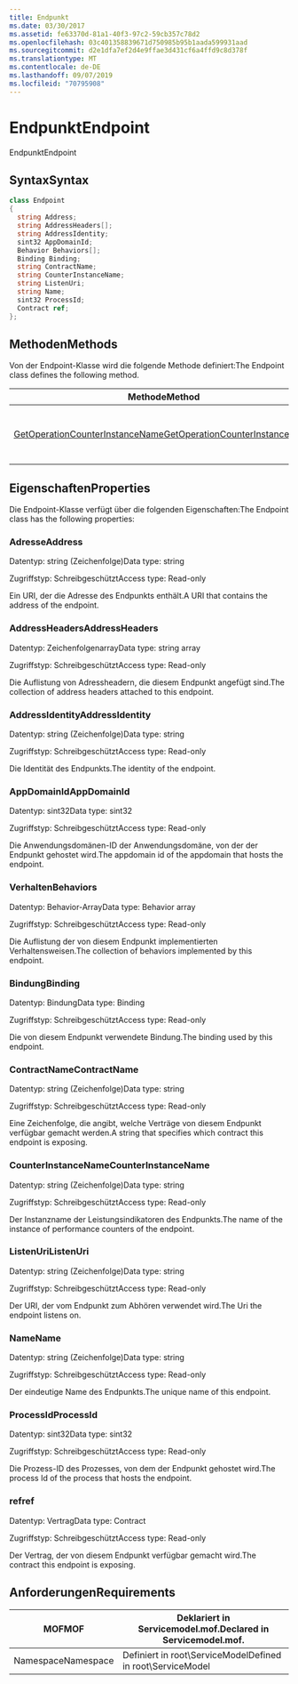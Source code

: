 ```yaml
---
title: Endpunkt
ms.date: 03/30/2017
ms.assetid: fe63370d-81a1-40f3-97c2-59cb357c78d2
ms.openlocfilehash: 03c401358839671d750985b95b1aada599931aad
ms.sourcegitcommit: d2e1dfa7ef2d4e9ffae3d431cf6a4ffd9c8d378f
ms.translationtype: MT
ms.contentlocale: de-DE
ms.lasthandoff: 09/07/2019
ms.locfileid: "70795908"
---
```

# <a name="endpoint"></a><span data-ttu-id="cb0f2-102">Endpunkt</span><span class="sxs-lookup"><span data-stu-id="cb0f2-102">Endpoint</span></span>
<span data-ttu-id="cb0f2-103">Endpunkt</span><span class="sxs-lookup"><span data-stu-id="cb0f2-103">Endpoint</span></span>  
  
## <a name="syntax"></a><span data-ttu-id="cb0f2-104">Syntax</span><span class="sxs-lookup"><span data-stu-id="cb0f2-104">Syntax</span></span>  
  
```csharp
class Endpoint  
{  
  string Address;  
  string AddressHeaders[];  
  string AddressIdentity;  
  sint32 AppDomainId;  
  Behavior Behaviors[];  
  Binding Binding;  
  string ContractName;  
  string CounterInstanceName;  
  string ListenUri;  
  string Name;  
  sint32 ProcessId;  
  Contract ref;  
};  
```  
  
## <a name="methods"></a><span data-ttu-id="cb0f2-105">Methoden</span><span class="sxs-lookup"><span data-stu-id="cb0f2-105">Methods</span></span>  
 <span data-ttu-id="cb0f2-106">Von der Endpoint-Klasse wird die folgende Methode definiert:</span><span class="sxs-lookup"><span data-stu-id="cb0f2-106">The Endpoint class defines the following method.</span></span>  
  
|<span data-ttu-id="cb0f2-107">Methode</span><span class="sxs-lookup"><span data-stu-id="cb0f2-107">Method</span></span>|<span data-ttu-id="cb0f2-108">Beschreibung</span><span class="sxs-lookup"><span data-stu-id="cb0f2-108">Description</span></span>|  
|------------|-----------------|  
|[<span data-ttu-id="cb0f2-109">GetOperationCounterInstanceName</span><span class="sxs-lookup"><span data-stu-id="cb0f2-109">GetOperationCounterInstanceName</span></span>](getoperationcounterinstancename.md)|<span data-ttu-id="cb0f2-110">Ruft den Instanznamen des Vorgangsleistungsindikators ab.</span><span class="sxs-lookup"><span data-stu-id="cb0f2-110">Retrieves the operation performance counter instance name</span></span>|  
  
## <a name="properties"></a><span data-ttu-id="cb0f2-111">Eigenschaften</span><span class="sxs-lookup"><span data-stu-id="cb0f2-111">Properties</span></span>  
 <span data-ttu-id="cb0f2-112">Die Endpoint-Klasse verfügt über die folgenden Eigenschaften:</span><span class="sxs-lookup"><span data-stu-id="cb0f2-112">The Endpoint class has the following properties:</span></span>  
  
### <a name="address"></a><span data-ttu-id="cb0f2-113">Adresse</span><span class="sxs-lookup"><span data-stu-id="cb0f2-113">Address</span></span>  
 <span data-ttu-id="cb0f2-114">Datentyp: string (Zeichenfolge)</span><span class="sxs-lookup"><span data-stu-id="cb0f2-114">Data type: string</span></span>  
  
 <span data-ttu-id="cb0f2-115">Zugriffstyp: Schreibgeschützt</span><span class="sxs-lookup"><span data-stu-id="cb0f2-115">Access type: Read-only</span></span>  
  
 <span data-ttu-id="cb0f2-116">Ein URI, der die Adresse des Endpunkts enthält.</span><span class="sxs-lookup"><span data-stu-id="cb0f2-116">A URI that contains the address of the endpoint.</span></span>  
  
### <a name="addressheaders"></a><span data-ttu-id="cb0f2-117">AddressHeaders</span><span class="sxs-lookup"><span data-stu-id="cb0f2-117">AddressHeaders</span></span>  
 <span data-ttu-id="cb0f2-118">Datentyp: Zeichenfolgenarray</span><span class="sxs-lookup"><span data-stu-id="cb0f2-118">Data type: string array</span></span>  
  
 <span data-ttu-id="cb0f2-119">Zugriffstyp: Schreibgeschützt</span><span class="sxs-lookup"><span data-stu-id="cb0f2-119">Access type: Read-only</span></span>  
  
 <span data-ttu-id="cb0f2-120">Die Auflistung von Adressheadern, die diesem Endpunkt angefügt sind.</span><span class="sxs-lookup"><span data-stu-id="cb0f2-120">The collection of address headers attached to this endpoint.</span></span>  
  
### <a name="addressidentity"></a><span data-ttu-id="cb0f2-121">AddressIdentity</span><span class="sxs-lookup"><span data-stu-id="cb0f2-121">AddressIdentity</span></span>  
 <span data-ttu-id="cb0f2-122">Datentyp: string (Zeichenfolge)</span><span class="sxs-lookup"><span data-stu-id="cb0f2-122">Data type: string</span></span>  
  
 <span data-ttu-id="cb0f2-123">Zugriffstyp: Schreibgeschützt</span><span class="sxs-lookup"><span data-stu-id="cb0f2-123">Access type: Read-only</span></span>  
  
 <span data-ttu-id="cb0f2-124">Die Identität des Endpunkts.</span><span class="sxs-lookup"><span data-stu-id="cb0f2-124">The identity of the endpoint.</span></span>  
  
### <a name="appdomainid"></a><span data-ttu-id="cb0f2-125">AppDomainId</span><span class="sxs-lookup"><span data-stu-id="cb0f2-125">AppDomainId</span></span>  
 <span data-ttu-id="cb0f2-126">Datentyp: sint32</span><span class="sxs-lookup"><span data-stu-id="cb0f2-126">Data type: sint32</span></span>  
  
 <span data-ttu-id="cb0f2-127">Zugriffstyp: Schreibgeschützt</span><span class="sxs-lookup"><span data-stu-id="cb0f2-127">Access type: Read-only</span></span>  
  
 <span data-ttu-id="cb0f2-128">Die Anwendungsdomänen-ID der Anwendungsdomäne, von der der Endpunkt gehostet wird.</span><span class="sxs-lookup"><span data-stu-id="cb0f2-128">The appdomain id of the appdomain that hosts the endpoint.</span></span>  
  
### <a name="behaviors"></a><span data-ttu-id="cb0f2-129">Verhalten</span><span class="sxs-lookup"><span data-stu-id="cb0f2-129">Behaviors</span></span>  
 <span data-ttu-id="cb0f2-130">Datentyp: Behavior-Array</span><span class="sxs-lookup"><span data-stu-id="cb0f2-130">Data type: Behavior array</span></span>  
  
 <span data-ttu-id="cb0f2-131">Zugriffstyp: Schreibgeschützt</span><span class="sxs-lookup"><span data-stu-id="cb0f2-131">Access type: Read-only</span></span>  
  
 <span data-ttu-id="cb0f2-132">Die Auflistung der von diesem Endpunkt implementierten Verhaltensweisen.</span><span class="sxs-lookup"><span data-stu-id="cb0f2-132">The collection of behaviors implemented by this endpoint.</span></span>  
  
### <a name="binding"></a><span data-ttu-id="cb0f2-133">Bindung</span><span class="sxs-lookup"><span data-stu-id="cb0f2-133">Binding</span></span>  
 <span data-ttu-id="cb0f2-134">Datentyp: Bindung</span><span class="sxs-lookup"><span data-stu-id="cb0f2-134">Data type: Binding</span></span>  
  
 <span data-ttu-id="cb0f2-135">Zugriffstyp: Schreibgeschützt</span><span class="sxs-lookup"><span data-stu-id="cb0f2-135">Access type: Read-only</span></span>  
  
 <span data-ttu-id="cb0f2-136">Die von diesem Endpunkt verwendete Bindung.</span><span class="sxs-lookup"><span data-stu-id="cb0f2-136">The binding used by this endpoint.</span></span>  
  
### <a name="contractname"></a><span data-ttu-id="cb0f2-137">ContractName</span><span class="sxs-lookup"><span data-stu-id="cb0f2-137">ContractName</span></span>  
 <span data-ttu-id="cb0f2-138">Datentyp: string (Zeichenfolge)</span><span class="sxs-lookup"><span data-stu-id="cb0f2-138">Data type: string</span></span>  
  
 <span data-ttu-id="cb0f2-139">Zugriffstyp: Schreibgeschützt</span><span class="sxs-lookup"><span data-stu-id="cb0f2-139">Access type: Read-only</span></span>  
  
 <span data-ttu-id="cb0f2-140">Eine Zeichenfolge, die angibt, welche Verträge von diesem Endpunkt verfügbar gemacht werden.</span><span class="sxs-lookup"><span data-stu-id="cb0f2-140">A string that specifies which contract this endpoint is exposing.</span></span>  
  
### <a name="counterinstancename"></a><span data-ttu-id="cb0f2-141">CounterInstanceName</span><span class="sxs-lookup"><span data-stu-id="cb0f2-141">CounterInstanceName</span></span>  
 <span data-ttu-id="cb0f2-142">Datentyp: string (Zeichenfolge)</span><span class="sxs-lookup"><span data-stu-id="cb0f2-142">Data type: string</span></span>  
  
 <span data-ttu-id="cb0f2-143">Zugriffstyp: Schreibgeschützt</span><span class="sxs-lookup"><span data-stu-id="cb0f2-143">Access type: Read-only</span></span>  
  
 <span data-ttu-id="cb0f2-144">Der Instanzname der Leistungsindikatoren des Endpunkts.</span><span class="sxs-lookup"><span data-stu-id="cb0f2-144">The name of the instance of performance counters of the endpoint.</span></span>  
  
### <a name="listenuri"></a><span data-ttu-id="cb0f2-145">ListenUri</span><span class="sxs-lookup"><span data-stu-id="cb0f2-145">ListenUri</span></span>  
 <span data-ttu-id="cb0f2-146">Datentyp: string (Zeichenfolge)</span><span class="sxs-lookup"><span data-stu-id="cb0f2-146">Data type: string</span></span>  
  
 <span data-ttu-id="cb0f2-147">Zugriffstyp: Schreibgeschützt</span><span class="sxs-lookup"><span data-stu-id="cb0f2-147">Access type: Read-only</span></span>  
  
 <span data-ttu-id="cb0f2-148">Der URI, der vom Endpunkt zum Abhören verwendet wird.</span><span class="sxs-lookup"><span data-stu-id="cb0f2-148">The Uri the endpoint listens on.</span></span>  
  
### <a name="name"></a><span data-ttu-id="cb0f2-149">Name</span><span class="sxs-lookup"><span data-stu-id="cb0f2-149">Name</span></span>  
 <span data-ttu-id="cb0f2-150">Datentyp: string (Zeichenfolge)</span><span class="sxs-lookup"><span data-stu-id="cb0f2-150">Data type: string</span></span>  
  
 <span data-ttu-id="cb0f2-151">Zugriffstyp: Schreibgeschützt</span><span class="sxs-lookup"><span data-stu-id="cb0f2-151">Access type: Read-only</span></span>  
  
 <span data-ttu-id="cb0f2-152">Der eindeutige Name des Endpunkts.</span><span class="sxs-lookup"><span data-stu-id="cb0f2-152">The unique name of this endpoint.</span></span>  
  
### <a name="processid"></a><span data-ttu-id="cb0f2-153">ProcessId</span><span class="sxs-lookup"><span data-stu-id="cb0f2-153">ProcessId</span></span>  
 <span data-ttu-id="cb0f2-154">Datentyp: sint32</span><span class="sxs-lookup"><span data-stu-id="cb0f2-154">Data type: sint32</span></span>  
  
 <span data-ttu-id="cb0f2-155">Zugriffstyp: Schreibgeschützt</span><span class="sxs-lookup"><span data-stu-id="cb0f2-155">Access type: Read-only</span></span>  
  
 <span data-ttu-id="cb0f2-156">Die Prozess-ID des Prozesses, von dem der Endpunkt gehostet wird.</span><span class="sxs-lookup"><span data-stu-id="cb0f2-156">The process Id of the process that hosts the endpoint.</span></span>  
  
### <a name="ref"></a><span data-ttu-id="cb0f2-157">ref</span><span class="sxs-lookup"><span data-stu-id="cb0f2-157">ref</span></span>  
 <span data-ttu-id="cb0f2-158">Datentyp: Vertrag</span><span class="sxs-lookup"><span data-stu-id="cb0f2-158">Data type: Contract</span></span>  
  
 <span data-ttu-id="cb0f2-159">Zugriffstyp: Schreibgeschützt</span><span class="sxs-lookup"><span data-stu-id="cb0f2-159">Access type: Read-only</span></span>  
  
 <span data-ttu-id="cb0f2-160">Der Vertrag, der von diesem Endpunkt verfügbar gemacht wird.</span><span class="sxs-lookup"><span data-stu-id="cb0f2-160">The contract this endpoint is exposing.</span></span>  
  
## <a name="requirements"></a><span data-ttu-id="cb0f2-161">Anforderungen</span><span class="sxs-lookup"><span data-stu-id="cb0f2-161">Requirements</span></span>  
  
|<span data-ttu-id="cb0f2-162">MOF</span><span class="sxs-lookup"><span data-stu-id="cb0f2-162">MOF</span></span>|<span data-ttu-id="cb0f2-163">Deklariert in Servicemodel.mof.</span><span class="sxs-lookup"><span data-stu-id="cb0f2-163">Declared in Servicemodel.mof.</span></span>|  
|---------|-----------------------------------|  
|<span data-ttu-id="cb0f2-164">Namespace</span><span class="sxs-lookup"><span data-stu-id="cb0f2-164">Namespace</span></span>|<span data-ttu-id="cb0f2-165">Definiert in root\ServiceModel</span><span class="sxs-lookup"><span data-stu-id="cb0f2-165">Defined in root\ServiceModel</span></span>|

